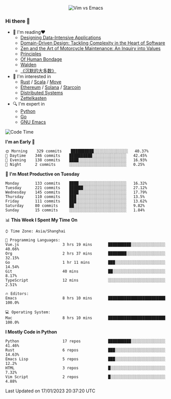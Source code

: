 <p align="center">
    <img src="https://gist.githubusercontent.com/coldnight/e696baffb094e71c96cb302118878eae/raw/40ea5053a6f66cc65f90f437e4173497da225958/banner.gif" alt="Vim vs Emacs" />
</p>

### Hi there 👋

- 📖 I'm reading❤️
    + [Designing Data-Intensive Applications](https://www.oreilly.com/library/view/designing-data-intensive-applications/9781491903063/)
    + [Domain-Driven Design: Tackling Complexity in the Heart of Software](https://www.dddcommunity.org/book/evans_2003/)
    + [Zen and the Art of Motorcycle Maintenance: An Inquiry into Values](https://en.wikipedia.org/wiki/Zen_and_the_Art_of_Motorcycle_Maintenance)
    + [Principles](https://www.principles.com/)
    + [Of Human Bondage](https://en.wikipedia.org/wiki/Of_Human_Bondage)
    + [Walden](https://en.wikipedia.org/wiki/Walden)
    + [《沉默的大多数》](https://en.wikipedia.org/wiki/Silent_majority)
- 🌱 I'm interested in
    + [Rust](https://www.rust-lang.org/) / [Scala](https://www.scala-lang.org/) / [Move](https://github.com/move-language/move/)
    + [Ethereum](https://ethereum.org/en/) / [Solana](https://solana.com/) / [Starcoin](https://github.com/starcoinorg/starcoin)
	+ [Distributed Systems](https://www.linuxzen.com/notes/topics/20200320174417_%E5%88%86%E5%B8%83%E5%BC%8F/)
	+ [Zettelkasten](https://www.linuxzen.com/notes/notes/20220120080920-slip_box/)
- 🔍 I'm expert in
    + [Python](https://www.python.org/)
    + [Go](https://go.dev/)
    + [GNU Emacs](https://www.gnu.org/software/emacs/)

<!--START_SECTION:waka-->
![Code Time](http://img.shields.io/badge/Code%20Time-1%2C861%20hrs%205%20mins-blue)

**I'm an Early 🐤** 

```text
🌞 Morning    329 commits    ██████████░░░░░░░░░░░░░░░   40.37% 
🌆 Daytime    346 commits    ██████████░░░░░░░░░░░░░░░   42.45% 
🌃 Evening    138 commits    ████░░░░░░░░░░░░░░░░░░░░░   16.93% 
🌙 Night      2 commits      ░░░░░░░░░░░░░░░░░░░░░░░░░   0.25%

```
📅 **I'm Most Productive on Tuesday** 

```text
Monday       133 commits    ████░░░░░░░░░░░░░░░░░░░░░   16.32% 
Tuesday      221 commits    ██████░░░░░░░░░░░░░░░░░░░   27.12% 
Wednesday    145 commits    ████░░░░░░░░░░░░░░░░░░░░░   17.79% 
Thursday     110 commits    ███░░░░░░░░░░░░░░░░░░░░░░   13.5% 
Friday       111 commits    ███░░░░░░░░░░░░░░░░░░░░░░   13.62% 
Saturday     80 commits     ██░░░░░░░░░░░░░░░░░░░░░░░   9.82% 
Sunday       15 commits     ░░░░░░░░░░░░░░░░░░░░░░░░░   1.84%

```


📊 **This Week I Spent My Time On** 

```text
⌚︎ Time Zone: Asia/Shanghai

💬 Programming Languages: 
Vue.js                   3 hrs 19 mins       ██████████░░░░░░░░░░░░░░░   40.66% 
Org                      2 hrs 37 mins       ████████░░░░░░░░░░░░░░░░░   32.15% 
Go                       1 hr 11 mins        ███░░░░░░░░░░░░░░░░░░░░░░   14.54% 
Git                      40 mins             ██░░░░░░░░░░░░░░░░░░░░░░░   8.17% 
TypeScript               12 mins             ░░░░░░░░░░░░░░░░░░░░░░░░░   2.51%

🔥 Editors: 
Emacs                    8 hrs 10 mins       █████████████████████████   100.0%

💻 Operating System: 
Mac                      8 hrs 10 mins       █████████████████████████   100.0%

```

**I Mostly Code in Python** 

```text
Python                   17 repos            ██████████░░░░░░░░░░░░░░░   41.46% 
Rust                     6 repos             ███░░░░░░░░░░░░░░░░░░░░░░   14.63% 
Emacs Lisp               5 repos             ███░░░░░░░░░░░░░░░░░░░░░░   12.2% 
HTML                     3 repos             █░░░░░░░░░░░░░░░░░░░░░░░░   7.32% 
Vim Script               2 repos             █░░░░░░░░░░░░░░░░░░░░░░░░   4.88%

```



 Last Updated on 17/01/2023 20:37:20 UTC
<!--END_SECTION:waka-->
